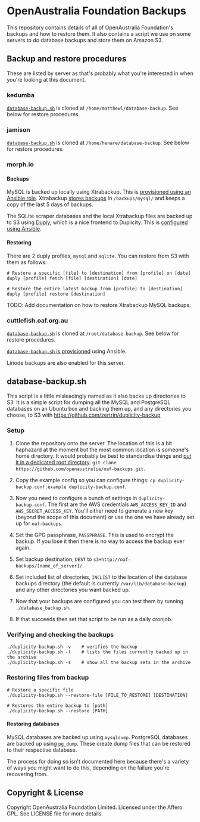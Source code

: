 # OpenAustralia Foundation Backups

This repository contains details of all of OpenAustralia Foundation's backups and how to restore them. It also contains a script we use on some servers to do database backups and store them on Amazon S3.

## Backup and restore procedures

These are listed by server as that's probably what you're interested in when you're looking at this document.

### kedumba

[`database-backup.sh`](#database-backupsh) is cloned at `/home/matthewl/database-backup`. See below for restore procedures.

### jamison

[`database-backup.sh`](#database-backupsh) is cloned at `/home/henare/database-backup`. See below for restore procedures.

### morph.io

#### Backups

MySQL is backed up locally using Xtrabackup.
This is [provisioned using an Ansible role](https://github.com/openaustralia/morph/tree/master/provisioning/roles/backups).
Xtrabackup [stores backups](https://github.com/openaustralia/morph/blob/master/provisioning/roles/backups/files/database-backup.sh) in `/backups/mysql/` and keeps a copy of the last 5 days of backups.

The SQLite scraper databases and the local Xtrabackup files are backed up to S3 using [Duply](http://www.duply.net/wiki/index.php/Duply-documentation), which is a nice frontend to Duplicity. This is [configured using Ansible](https://github.com/openaustralia/morph/blob/master/provisioning/roles/morph-app/tasks/main.yml#L168-L186).

#### Restoring

There are 2 duply profiles, `mysql` and `sqlite`. You can restore from S3 with them as follows:

```
# Restore a specific [file] to [destination] from [profile] on [date]
duply [profile] fetch [file] [destination] [date]

# Restore the entire latest backup from [profile] to [destination]
duply [profile] restore [destination]
```

TODO: Add documentation on how to restore Xtrabackup MySQL backups.

### cuttlefish.oaf.org.au

[`database-backup.sh`](#database-backupsh) is cloned at `/root/database-backup`. See below for restore procedures.

[`database-backup.sh` is provisioned](https://github.com/openaustralia/cuttlefish/blob/master/provisioning/roles/backup/tasks/main.yml) using Ansible.

Linode backups are also enabled for this server.

## database-backup.sh

This script is a little misleadingly named as it also backs up directories to S3. It is a simple script for dumping all the MySQL and PostgreSQL databases on an Ubuntu box and backing them up, and any directories you choose, to S3 with https://github.com/zertrin/duplicity-backup

### Setup

1. Clone the repository onto the server. The location of this is a bit haphazard at the moment but the most common location is someone's home directory. It would probably be best to standardise things and [put it in a dedicated root directory](https://github.com/openaustralia/oaf-backups/issues/4). `git clone https://github.com/openaustralia/oaf-backups.git`.

2. Copy the example config so you can configure things:
`cp duplicity-backup.conf.example duplicity-backup.conf`.

3. Now you need to configure a bunch of settings in `duplicity-backup.conf`. The first are the AWS credentials `AWS_ACCESS_KEY_ID` and `AWS_SECRET_ACCESS_KEY`. You'll either need to generate a new key (beyond the scope of this document) or use the one we have already set up for `oaf-backups`.

4. Set the GPG passphrase, `PASSPHRASE`. This is used to encrypt the backup. If you lose it then there is no way to access the backup ever again.

5. Set backup destination, `DEST` to `s3+http://oaf-backups/[name_of_server]/`.

6. Set included list of directories, `INCLIST` to the location of the database backups directory (the default is currently `/var/lib/database-backup`) and any other directories you want backed up.

7. Now that your backups are configured you can test them by running `./database_backup.sh`.

8. If that succeeds then set that script to be run as a daily cronjob.

### Verifying and checking the backups

```
./duplicity-backup.sh -v    # verifies the backup
./duplicity-backup.sh -l    # lists the files currently backed up in the archive
./duplicity-backup.sh -s    # show all the backup sets in the archive
```

### Restoring files from backup

```
# Restore a specific file
./duplicity-backup.sh --restore-file [FILE_TO_RESTORE] [DESTINATION]

# Restores the entire backup to [path]
./duplicity-backup.sh --restore [PATH]
```

#### Restoring databases

MySQL databases are backed up using `mysqldump`. PostgreSQL databases are backed up using `pg_dump`. These create dump files that can be restored to their respective database.

The process for doing so isn't documented here because there's a variety of ways you might want to do this, depending on the failure you're recovering from.

## Copyright & License

Copyright OpenAustralia Foundation Limited. Licensed under the Affero GPL. See LICENSE file for more details.
